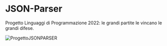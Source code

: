 # JSON-Parser
Progetto Linguaggi di Programmazione 2022: le grandi partite le vincano le grandi difese.

![ProgettoJSONPARSER](https://user-images.githubusercontent.com/74925736/207147808-c8e1954f-e112-4ecb-8d83-915b52424565.png)
